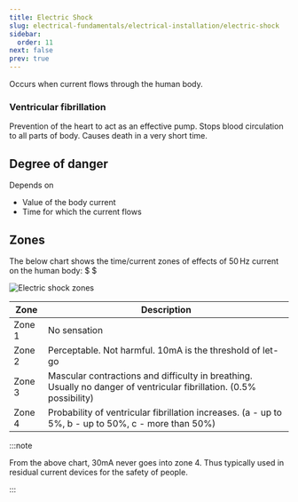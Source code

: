 ```yaml
---
title: Electric Shock
slug: electrical-fundamentals/electrical-installation/electric-shock
sidebar:
  order: 11
next: false
prev: true
---
```


Occurs when current flows through the human body.

### Ventricular fibrillation

Prevention of the heart to act as an effective pump. Stops blood circulation to
all parts of body. Causes death in a very short time.

## Degree of danger

Depends on

- Value of the body current
- Time for which the current flows

## Zones

The below chart shows the time/current zones of effects of $50\,\text{Hz}$
current on the human body: $ $

![Electric shock zones](/electrical/electric-shock-zones.jpg)

| Zone   | Description                                                                                                          |
| ------ | -------------------------------------------------------------------------------------------------------------------- |
| Zone 1 | No sensation                                                                                                         |
| Zone 2 | Perceptable. Not harmful. 10mA is the threshold of let-go                                                            |
| Zone 3 | Mascular contractions and difficulty in breathing. Usually no danger of ventricular fibrillation. (0.5% possibility) |
| Zone 4 | Probability of ventricular fibrillation increases. (a - up to 5%, b - up to 50%, c - more than 50%)                  |

:::note

From the above chart, 30mA never goes into zone 4. Thus typically used in
residual current devices for the safety of people.

:::
